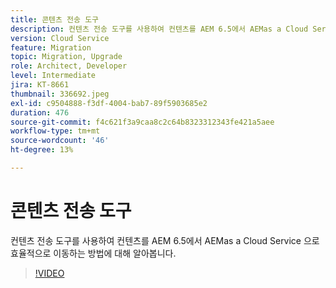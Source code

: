 ```yaml
---
title: 콘텐츠 전송 도구
description: 컨텐츠 전송 도구를 사용하여 컨텐츠를 AEM 6.5에서 AEMas a Cloud Service 으로 효율적으로 이동하는 방법에 대해 알아봅니다.
version: Cloud Service
feature: Migration
topic: Migration, Upgrade
role: Architect, Developer
level: Intermediate
jira: KT-8661
thumbnail: 336692.jpeg
exl-id: c9504888-f3df-4004-bab7-89f5903685e2
duration: 476
source-git-commit: f4c621f3a9caa8c2c64b8323312343fe421a5aee
workflow-type: tm+mt
source-wordcount: '46'
ht-degree: 13%

---
```


# 콘텐츠 전송 도구

컨텐츠 전송 도구를 사용하여 컨텐츠를 AEM 6.5에서 AEMas a Cloud Service 으로 효율적으로 이동하는 방법에 대해 알아봅니다.

>[!VIDEO](https://video.tv.adobe.com/v/336692?quality=12&learn=on)
